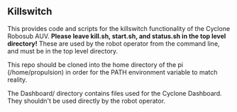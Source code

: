 ## Killswitch

This provides code and scripts for the killswitch functionality of the Cyclone Robosub AUV.
**Please leave kill.sh, start.sh, and status.sh in the top level directory!** These are used by the robot operator from the command line, and must be in the top level directory.

This repo should be cloned into the home directory of the pi (/home/propulsion) in order for the PATH environment variable to match reality.

The Dashboard/ directory contains files used for the Cyclone Dashboard. They shouldn't be used directly by the robot operator.
